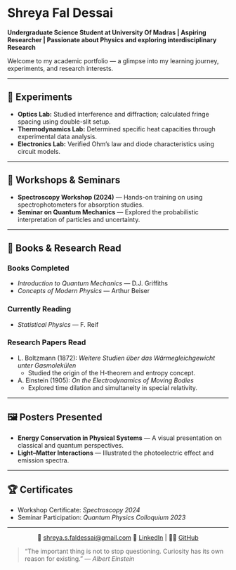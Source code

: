 # Shreya Fal Dessai
**Undergraduate Science Student at University Of Madras | Aspiring Researcher | Passionate about Physics and exploring interdisciplinary Research**

Welcome to my academic portfolio — a glimpse into my learning journey, experiments, and research interests.

---

## 🧪 Experiments
- **Optics Lab:** Studied interference and diffraction; calculated fringe spacing using double-slit setup.  
- **Thermodynamics Lab:** Determined specific heat capacities through experimental data analysis.  
- **Electronics Lab:** Verified Ohm’s law and diode characteristics using circuit models.  

---

## 🧬 Workshops & Seminars
- **Spectroscopy Workshop (2024)** — Hands-on training on using spectrophotometers for absorption studies.  
- **Seminar on Quantum Mechanics** — Explored the probabilistic interpretation of particles and uncertainty.  

---

## 📖 Books & Research Read

### **Books Completed**
- *Introduction to Quantum Mechanics* — D.J. Griffiths  
- *Concepts of Modern Physics* — Arthur Beiser  

### **Currently Reading**
- *Statistical Physics* — F. Reif  

### **Research Papers Read**
- L. Boltzmann (1872): *Weitere Studien über das Wärmegleichgewicht unter Gasmolekülen*  
  - Studied the origin of the H-theorem and entropy concept.  
- A. Einstein (1905): *On the Electrodynamics of Moving Bodies*  
  - Explored time dilation and simultaneity in special relativity.  

---

## 🖼️ Posters Presented
- **Energy Conservation in Physical Systems** — A visual presentation on classical and quantum perspectives.  
- **Light–Matter Interactions** — Illustrated the photoelectric effect and emission spectra.  

---

## 🏆 Certificates
- Workshop Certificate: *Spectroscopy 2024*  
- Seminar Participation: *Quantum Physics Colloquium 2023*  

---

<p align="center">
📧 <a href="mailto:shreya.s.faldessai@gmail.com">shreya.s.faldessai@gmail.com</a>  
💼 <a href="https://www.linkedin.com/in/shreya-fal-dessai-2101-/">LinkedIn</a> | 🧑‍💻 <a href="https://github.com/shreya-scispace">GitHub</a>
</p>





> “The important thing is not to stop questioning. Curiosity has its own reason for existing.” — *Albert Einstein*
